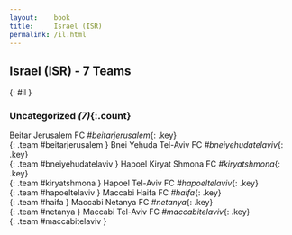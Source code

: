 ```yaml
---
layout:    book
title:     Israel (ISR)
permalink: /il.html
---
```


## Israel (ISR) - 7 Teams
{: #il }









### Uncategorized _(7)_{:.count}

Beitar Jerusalem FC   _#beitarjerusalem_{: .key} <br>
{: .team #beitarjerusalem }
Bnei Yehuda Tel-Aviv FC   _#bneiyehudatelaviv_{: .key} <br>
{: .team #bneiyehudatelaviv }
Hapoel Kiryat Shmona FC   _#kiryatshmona_{: .key} <br>
{: .team #kiryatshmona }
Hapoel Tel-Aviv FC   _#hapoeltelaviv_{: .key} <br>
{: .team #hapoeltelaviv }
Maccabi Haifa FC   _#haifa_{: .key} <br>
{: .team #haifa }
Maccabi Netanya FC   _#netanya_{: .key} <br>
{: .team #netanya }
Maccabi Tel-Aviv FC   _#maccabitelaviv_{: .key} <br>
{: .team #maccabitelaviv }


 
